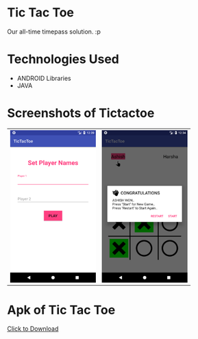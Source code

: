 # Tic Tac Toe
Our all-time timepass solution. :p

<h1>Technologies Used</h1>
<ul>
<li>ANDROID Libraries</li>
<li>JAVA</li>
</ul>

<h1>Screenshots of Tictactoe</h1>
<table>
  <tr>
    <th> <img src = "images/1.png" width = "200"> </th>
    <th> <img src = "images/2.png" width = "200"> </th>
  </tr>
</table>

<h1>Apk of Tic Tac Toe</h1>
<a href = "https://raw.githubusercontent.com/ashishlkhmn48/TicTacToe/master/images/tictactoe.apk">Click to Download</a>
